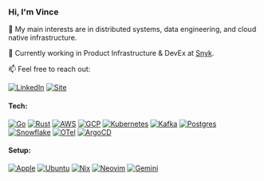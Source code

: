 <h3 align="left">Hi, I'm Vince</h3>

<p> 🌱 My main interests are in distributed systems, data engineering, and cloud native infrastructure.</p>
<p> 💼 Currently working in Product Infrastructure & DevEx at <a href="https://snyk.io/">Snyk</a>.</p>
<p> 📫 Feel free to reach out:</p>

[![LinkedIn](https://custom-icon-badges.demolab.com/badge/LinkedIn-2D334F?logo=linkedin-white&logoColor=fff)](https://www.linkedin.com/in/vincent-desloover/)
[![Site](https://img.shields.io/badge/Site-2D334F?logoColor=white)](https://vincedeslo.github.io/)

#### Tech:
[![Go](https://img.shields.io/badge/Go-2D334F?logo=go&logoColor=fff)](https://go.dev/)
[![Rust](https://img.shields.io/badge/Rust-2D334F?logo=rust&logoColor=fff)](https://www.rust-lang.org/)
[![AWS](https://img.shields.io/badge/AWS-2D334F?logo=amazon-aws&logoColor=fff)](https://aws.amazon.com/)
[![GCP](https://img.shields.io/badge/GCP-2D334F?logo=googlecloud&logoColor=fff)](https://cloud.google.com/)
[![Kubernetes](https://img.shields.io/badge/Kubernetes-2D334F?logo=kubernetes&logoColor=fff)](https://kubernetes.io/)
[![Kafka](https://img.shields.io/badge/Kafka-2D334F?logo=apachekafka&logoColor=fff)](https://kafka.apache.org/)
[![Postgres](https://img.shields.io/badge/PostgreSQL-2D334F?logo=postgresql&logoColor=fff)](https://www.postgresql.org/)
[![Snowflake](https://img.shields.io/badge/Snowflake-2D334F?logo=snowflake&logoColor=fff)](https://www.snowflake.com/)
[![OTel](https://img.shields.io/badge/OTel-2D334F?logo=opentelemetry&logoColor=fff)](https://opentelemetry.io/)
[![ArgoCD](https://img.shields.io/badge/ArgoCD-2D334F?logo=argo&logoColor=fff)](https://argo-cd.readthedocs.io/en/stable/)

#### Setup:
[![Apple](https://img.shields.io/badge/_-2D334F?logo=apple&logoColor=fff)](#)
[![Ubuntu](https://img.shields.io/badge/_-2D334F?logo=ubuntu&logoColor=fff)](https://ubuntu.com/)
[![Nix](https://img.shields.io/badge/Nix-2D334F?logo=nixos&logoColor=fff)](https://search.nixos.org/packages)
[![Neovim](https://img.shields.io/badge/Neovim-2D334F?logo=neovim&logoColor=fff)](https://neovim.io/)
[![Gemini](https://img.shields.io/badge/Gemini-2D334F?logo=googlegemini&logoColor=fff)](https://gemini.google.com/)
